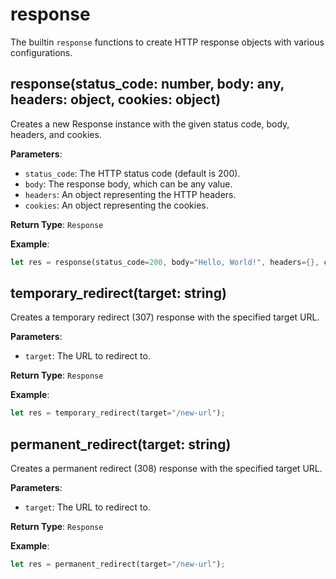 # response

The builtin `response` functions to create HTTP response objects with various configurations.

## response(status_code: number, body: any, headers: object, cookies: object)

Creates a new Response instance with the given status code, body, headers, and cookies.

**Parameters**:
- `status_code`: The HTTP status code (default is 200).
- `body`: The response body, which can be any value.
- `headers`: An object representing the HTTP headers.
- `cookies`: An object representing the cookies.

**Return Type**: `Response`

**Example**:
```rust
let res = response(status_code=200, body="Hello, World!", headers={}, cookies={});
```

## temporary_redirect(target: string)

Creates a temporary redirect (307) response with the specified target URL.

**Parameters**:
- `target`: The URL to redirect to.

**Return Type**: `Response`

**Example**:
```rust
let res = temporary_redirect(target="/new-url");
```

## permanent_redirect(target: string)

Creates a permanent redirect (308) response with the specified target URL.

**Parameters**:
- `target`: The URL to redirect to.

**Return Type**: `Response`

**Example**:
```rust
let res = permanent_redirect(target="/new-url");
```